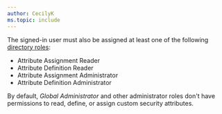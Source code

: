 ```yaml
---
author: CecilyK
ms.topic: include
---
```


The signed-in user must also be assigned at least one of the following [directory roles](/azure/active-directory/roles/permissions-reference?toc=%2Fgraph%2Ftoc.json):

+ Attribute Assignment Reader
+ Attribute Definition Reader
+ Attribute Assignment Administrator
+ Attribute Definition Administrator

By default, *Global Administrator* and other administrator roles don't have permissions to read, define, or assign custom security attributes.